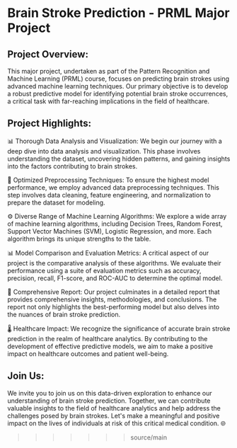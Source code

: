 # Brain Stroke Prediction - PRML Major Project

## Project Overview:

This major project, undertaken as part of the Pattern Recognition and Machine Learning (PRML) course, focuses on predicting brain strokes using advanced machine learning techniques.
Our primary objective is to develop a robust predictive model for identifying potential brain stroke occurrences, a critical task with far-reaching implications in the field of healthcare.

## Project Highlights:

📊 Thorough Data Analysis and Visualization: We begin our journey with a deep dive into data analysis and visualization. This phase involves understanding the dataset, uncovering hidden patterns, and gaining insights into the factors contributing to brain strokes.

🔧 Optimized Preprocessing Techniques: To ensure the highest model performance, we employ advanced data preprocessing techniques. This step involves data cleaning, feature engineering, and normalization to prepare the dataset for modeling.

⚙️ Diverse Range of Machine Learning Algorithms: We explore a wide array of machine learning algorithms, including Decision Trees, Random Forest, Support Vector Machines (SVM), Logistic Regression, and more. Each algorithm brings its unique strengths to the table.

📊 Model Comparison and Evaluation Metrics: A critical aspect of our project is the comparative analysis of these algorithms. We evaluate their performance using a suite of evaluation metrics such as accuracy, precision, recall, F1-score, and ROC-AUC to determine the optimal model.

📝 Comprehensive Report: Our project culminates in a detailed report that provides comprehensive insights, methodologies, and conclusions. The report not only highlights the best-performing model but also delves into the nuances of brain stroke prediction.

🌡️ Healthcare Impact: We recognize the significance of accurate brain stroke prediction in the realm of healthcare analytics. By contributing to the development of effective predictive models, we aim to make a positive impact on healthcare outcomes and patient well-being.

## Join Us:

We invite you to join us on this data-driven exploration to enhance our understanding of brain stroke prediction.
Together, we can contribute valuable insights to the field of healthcare analytics and help address the challenges posed by brain strokes.
Let's make a meaningful and positive impact on the lives of individuals at risk of this critical medical condition. 🌐
>>>>>>> source/main
